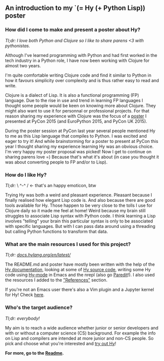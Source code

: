## An introduction to my `(= Hy (+ Python Lisp)) poster


### How did I come to make and present a poster about Hy?

*Tl;dr: I love both Python and Clojure so I like to share parens <3 with pythonistas.*

Although I've learned programming with Python and had first worked in the tech industry
in a Python role, I have now been working with Clojure for almost two years.

I'm quite comfortable writing Clojure code and find it similar to Python in how it favours
simplicity over complexity and is thus rather easy to read and write.

Clojure is a dialect of Lisp. It is also a functional programming (FP) language.
Due to the rise in use and trend in learning FP languages I thought some people would
be keen on knowing more about Clojure. They might also want to use it for personnal or
professional projects. For that reason sharing my experience with Clojure was the focus
of a [poster](https://github.com/Eleonore9/from-python-to-clojure) I presented at PyCon 2015 (and EuroPython 2015, and PyCon UK 2015).

During the poster session at PyCon last year several people mentioned Hy to me as this Lisp language that compiles to Python. I was excited and eager to try it! And while brainstorming for a poster to present at PyCon this year I thought sharing my experience learning Hy was an obvious choice.
I'm very happy my poster proposal was picked! Now I get to continue on sharing parens love =)
Because that's what it's about (in case you thought it was about converting people to FP and/or to Lisp).


### How do I like Hy?

*Tl;dr:* \ ^-^ / <- that's an happy emoticon, btw

Trying Hy was both a weird and pleasant experience.
Pleasant because I finally realised how elegant Lisp code is. And also because there are good tools available for Hy. Those happen to be very close to the tolls I use for Clojure daily so it made me feel at home!
Weird because my brain still struggles to associate Lisp syntax with Python code. I think learning a Lisp involves "telling" your brain this particular syntax is only to be associated with specific languages. But with I can pass data around using a threading but calling Python functions to transform that data.


### What are the main resources I used for this project?

*Tl;dr: [docs.hylang.org/en/latest/](http://docs.hylang.org/en/latest/)*

The README.md and poster have mostly been written with the help of the [Hy documentation](http://docs.hylang.org/en/latest/), looking at some of [Hy source code](https://github.com/hylang/hy), writing some Hy code using [Hy-mode](https://github.com/hylang/hy-mode) in Emacs and the nrepl (also go [Paredit](http://wikemacs.org/wiki/Paredit-mode)!). I also used the resources I added to the ["References"](/README.md#references) section.

If you're not an Emacs user there's also a Vim plugin and a Jupyter kernel for Hy!
Check [here](/README.md#tools).


### Who's the target audience?

*Tl;dr: everybody!*

My aim is to reach a wide audience whether junior or senior developers and with or without a computer science (CS) background. For example the info on Lisp and compilers are intended at more junior and non-CS people. So pick and choose what you're interested and [try out Hy](https://try-hy.appspot.com/)!



**For more, go to the [Readme](/README.md).**
